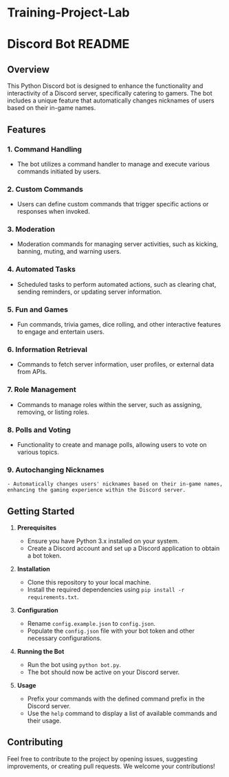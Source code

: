 # Training-Project-Lab
# Discord Bot README

## Overview
This Python Discord bot is designed to enhance the functionality and interactivity of a Discord server, specifically catering to gamers. The bot includes a unique feature that automatically changes nicknames of users based on their in-game names.

## Features

### 1. **Command Handling**
   - The bot utilizes a command handler to manage and execute various commands initiated by users.

### 2. **Custom Commands**
   - Users can define custom commands that trigger specific actions or responses when invoked.

### 3. **Moderation**
   - Moderation commands for managing server activities, such as kicking, banning, muting, and warning users.

### 4. **Automated Tasks**
   - Scheduled tasks to perform automated actions, such as clearing chat, sending reminders, or updating server information.


### 5. **Fun and Games**
   - Fun commands, trivia games, dice rolling, and other interactive features to engage and entertain users.

### 6. **Information Retrieval**
   - Commands to fetch server information, user profiles, or external data from APIs.

### 7. **Role Management**
   - Commands to manage roles within the server, such as assigning, removing, or listing roles.

### 8. **Polls and Voting**
   - Functionality to create and manage polls, allowing users to vote on various topics.

### 9. **Autochanging Nicknames**
    - Automatically changes users' nicknames based on their in-game names, enhancing the gaming experience within the Discord server.

## Getting Started

1. **Prerequisites**
   - Ensure you have Python 3.x installed on your system.
   - Create a Discord account and set up a Discord application to obtain a bot token.

2. **Installation**
   - Clone this repository to your local machine.
   - Install the required dependencies using `pip install -r requirements.txt`.

3. **Configuration**
   - Rename `config.example.json` to `config.json`.
   - Populate the `config.json` file with your bot token and other necessary configurations.

4. **Running the Bot**
   - Run the bot using `python bot.py`.
   - The bot should now be active on your Discord server.

5. **Usage**
   - Prefix your commands with the defined command prefix in the Discord server.
   - Use the `help` command to display a list of available commands and their usage.

## Contributing
Feel free to contribute to the project by opening issues, suggesting improvements, or creating pull requests. We welcome your contributions!


